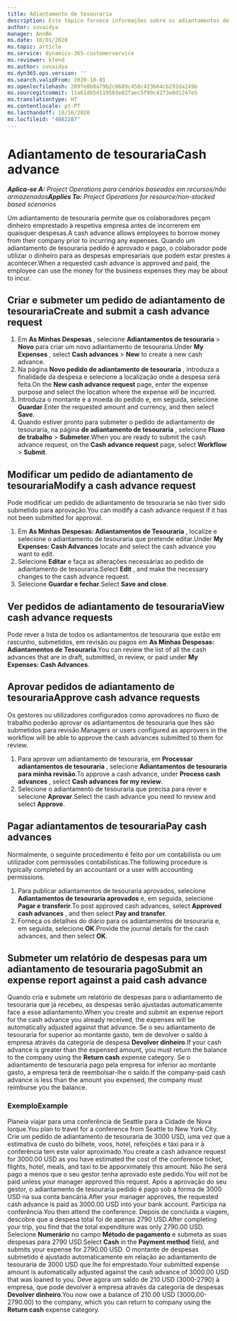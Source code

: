 ```yaml
---
title: Adiantamento de tesouraria
description: Este tópico fornece informações sobre os adiantamentos de tesouraria.
author: suvaidya
manager: AnnBe
ms.date: 10/01/2020
ms.topic: article
ms.service: dynamics-365-customerservice
ms.reviewer: kfend
ms.author: suvaidya
ms.dyn365.ops.version: ''
ms.search.validFrom: 2020-10-01
ms.openlocfilehash: 209fe0b8a79b2c0689c458c423664cb292da249b
ms.sourcegitcommit: 11a61db54119503e82faec5f99c4273e8d1247e5
ms.translationtype: HT
ms.contentlocale: pt-PT
ms.lasthandoff: 10/16/2020
ms.locfileid: "4082287"
---
```

# <a name="cash-advance"></a><span data-ttu-id="42f77-103">Adiantamento de tesouraria</span><span class="sxs-lookup"><span data-stu-id="42f77-103">Cash advance</span></span>

<span data-ttu-id="42f77-104">_**Aplica-se A:** Project Operations para cenários baseados em recursos/não armazenados_</span><span class="sxs-lookup"><span data-stu-id="42f77-104">_**Applies To:** Project Operations for resource/non-stocked based scenarios_</span></span>

<span data-ttu-id="42f77-105">Um adiantamento de tesouraria permite que os colaboradores peçam dinheiro emprestado à respetiva empresa antes de incorrerem em quaisquer despesas.</span><span class="sxs-lookup"><span data-stu-id="42f77-105">A cash advance allows employees to borrow money from their company prior to incurring any expenses.</span></span> <span data-ttu-id="42f77-106">Quando um adiantamento de tesouraria pedido é aprovado e pago, o colaborador pode utilizar o dinheiro para as despesas empresariais que podem estar prestes a acontecer.</span><span class="sxs-lookup"><span data-stu-id="42f77-106">When a requested cash advance is approved and paid, the employee can use the money for the business expenses they may be about to incur.</span></span> 

## <a name="create-and-submit-a-cash-advance-request"></a><span data-ttu-id="42f77-107">Criar e submeter um pedido de adiantamento de tesouraria</span><span class="sxs-lookup"><span data-stu-id="42f77-107">Create and submit a cash advance request</span></span>

1. <span data-ttu-id="42f77-108">Em **As Minhas Despesas** , selecione **Adiantamentos de tesouraria** > **Novo** para criar um novo adiantamento de tesouraria.</span><span class="sxs-lookup"><span data-stu-id="42f77-108">Under **My Expenses** , select **Cash advances** > **New** to create a new cash advance.</span></span> 
2. <span data-ttu-id="42f77-109">Na página **Novo pedido de adiantamento de tesouraria** , introduza a finalidade da despesa e selecione a localização onde a despesa será feita.</span><span class="sxs-lookup"><span data-stu-id="42f77-109">On the **New cash advance request** page, enter the expense purpose and select the location where the expense will be incurred.</span></span>
3. <span data-ttu-id="42f77-110">Introduza o montante e a moeda do pedido e, em seguida, selecione **Guardar**.</span><span class="sxs-lookup"><span data-stu-id="42f77-110">Enter the requested amount and currency, and then select **Save**.</span></span> 
4. <span data-ttu-id="42f77-111">Quando estiver pronto para submeter o pedido de adiantamento de tesouraria, na página **de adiantamento de tesouraria** , selecione **Fluxo de trabalho** > **Submeter**.</span><span class="sxs-lookup"><span data-stu-id="42f77-111">When you are ready to submit the cash advance request, on the **Cash advance request** page, select **Workflow** > **Submit**.</span></span>

## <a name="modify-a-cash-advance-request"></a><span data-ttu-id="42f77-112">Modificar um pedido de adiantamento de tesouraria</span><span class="sxs-lookup"><span data-stu-id="42f77-112">Modify a cash advance request</span></span>

<span data-ttu-id="42f77-113">Pode modificar um pedido de adiantamento de tesouraria se não tiver sido submetido para aprovação.</span><span class="sxs-lookup"><span data-stu-id="42f77-113">You can modify a cash advance request if it has not been submitted for approval.</span></span>

1. <span data-ttu-id="42f77-114">Em **As Minhas Despesas: Adiantamentos de Tesouraria** , localize e selecione o adiantamento de tesouraria que pretende editar.</span><span class="sxs-lookup"><span data-stu-id="42f77-114">Under **My Expenses: Cash Advances** locate and select the cash advance you want to edit.</span></span>
2. <span data-ttu-id="42f77-115">Selecione **Editar** e faça as alterações necessárias ao pedido de adiantamento de tesouraria.</span><span class="sxs-lookup"><span data-stu-id="42f77-115">Select **Edit** , and make the necessary changes to the cash advance request.</span></span> 
3. <span data-ttu-id="42f77-116">Selecione **Guardar e fechar**.</span><span class="sxs-lookup"><span data-stu-id="42f77-116">Select **Save and close**.</span></span>


## <a name="view-cash-advance-requests"></a><span data-ttu-id="42f77-117">Ver pedidos de adiantamento de tesouraria</span><span class="sxs-lookup"><span data-stu-id="42f77-117">View cash advance requests</span></span>
<span data-ttu-id="42f77-118">Pode rever a lista de todos os adiantamentos de tesouraria que estão em rascunho, submetidos, em revisão ou pagos em **As Minhas Despesas: Adiantamentos de Tesouraria**.</span><span class="sxs-lookup"><span data-stu-id="42f77-118">You can review the list of all the cash advances that are in draft, submitted, in review, or paid under **My Expenses: Cash Advances**.</span></span> 

## <a name="approve-cash-advance-requests"></a><span data-ttu-id="42f77-119">Aprovar pedidos de adiantamento de tesouraria</span><span class="sxs-lookup"><span data-stu-id="42f77-119">Approve cash advance requests</span></span>

<span data-ttu-id="42f77-120">Os gestores ou utilizadores configurados como aprovadores no fluxo de trabalho poderão aprovar os adiantamentos de tesouraria que lhes são submetidos para revisão.</span><span class="sxs-lookup"><span data-stu-id="42f77-120">Managers or users configured as approvers in the workflow will be able to approve the cash advances submitted to them for review.</span></span> 

1. <span data-ttu-id="42f77-121">Para aprovar um adiantamento de tesouraria, em **Processar adiantamentos de tesouraria** , selecione **Adiantamentos de tesouraria para minha revisão**.</span><span class="sxs-lookup"><span data-stu-id="42f77-121">To approve a cash advance, under **Process cash advances** , select **Cash advances for my review**.</span></span>
2. <span data-ttu-id="42f77-122">Selecione o adiantamento de tesouraria que precisa para rever e selecione **Aprovar**.</span><span class="sxs-lookup"><span data-stu-id="42f77-122">Select the cash advance you need to review and select **Approve**.</span></span>  

## <a name="pay-cash-advances"></a><span data-ttu-id="42f77-123">Pagar adiantamentos de tesouraria</span><span class="sxs-lookup"><span data-stu-id="42f77-123">Pay cash advances</span></span> 
<span data-ttu-id="42f77-124">Normalmente, o seguinte procedimento é feito por um contabilista ou um utilizador com permissões contabilísticas.</span><span class="sxs-lookup"><span data-stu-id="42f77-124">The following procedure is typically completed by an accountant or a user with accounting permissions.</span></span>

1. <span data-ttu-id="42f77-125">Para publicar adiantamentos de tesouraria aprovados, selecione **Adiantamentos de tesouraria aprovados** e, em seguida, selecione **Pagar e transferir**.</span><span class="sxs-lookup"><span data-stu-id="42f77-125">To post approved cash advances, select **Approved cash advances** , and then select **Pay and transfer**.</span></span>  
2. <span data-ttu-id="42f77-126">Forneça os detalhes do diário para os adiantamentos de tesouraria e, em seguida, selecione **OK**.</span><span class="sxs-lookup"><span data-stu-id="42f77-126">Provide the journal details for the cash advances, and then select **OK**.</span></span> 

## <a name="submit-an-expense-report-against-a-paid-cash-advance"></a><span data-ttu-id="42f77-127">Submeter um relatório de despesas para um adiantamento de tesouraria pago</span><span class="sxs-lookup"><span data-stu-id="42f77-127">Submit an expense report against a paid cash advance</span></span> 

<span data-ttu-id="42f77-128">Quando cria e submete um relatório de despesas para o adiantamento de tesouraria que já recebeu, as despesas serão ajustadas automaticamente face a esse adiantamento.</span><span class="sxs-lookup"><span data-stu-id="42f77-128">When you create and submit an expense report for the cash advance you already received, the expenses will be automatically adjusted against that advance.</span></span> <span data-ttu-id="42f77-129">Se o seu adiantamento de tesouraria for superior ao montante gasto, tem de devolver o saldo à empresa através da categoria de despesa **Devolver dinheiro**.</span><span class="sxs-lookup"><span data-stu-id="42f77-129">If your cash advance is greater than the expensed amount, you must return the balance to the company using the **Return cash** expense category.</span></span> <span data-ttu-id="42f77-130">Se o adiantamento de tesouraria pago pela empresa for inferior ao montante gasto, a empresa terá de reembolsar-lhe o saldo.</span><span class="sxs-lookup"><span data-stu-id="42f77-130">If the company-paid cash advance is less than the amount you expensed, the company must reimburse you the balance.</span></span> 

### <a name="example"></a><span data-ttu-id="42f77-131">Exemplo</span><span class="sxs-lookup"><span data-stu-id="42f77-131">Example</span></span>
<span data-ttu-id="42f77-132">Planeia viajar para uma conferência de Seattle para a Cidade de Nova Iorque.</span><span class="sxs-lookup"><span data-stu-id="42f77-132">You plan to travel for a conference from Seattle to New York City.</span></span> <span data-ttu-id="42f77-133">Crie um pedido de adiantamento de tesouraria de 3000 USD, uma vez que a estimativa de custo do bilhete, voos, hotel, refeições e táxi para ir à conferência tem este valor aproximado.</span><span class="sxs-lookup"><span data-stu-id="42f77-133">You create a cash advance request for 3000.00 USD as you have estimated the cost of the conference ticket, flights, hotel, meals, and taxi to be apporximately this amount.</span></span> <span data-ttu-id="42f77-134">Não lhe será pago a menos que o seu gestor tenha aprovado este pedido.</span><span class="sxs-lookup"><span data-stu-id="42f77-134">You will not be paid unless your manager approved this request.</span></span> <span data-ttu-id="42f77-135">Após a aprovação do seu gestor, o adiantamento de tesouraria pedido é pago sob a forma de 3000 USD na sua conta bancária.</span><span class="sxs-lookup"><span data-stu-id="42f77-135">After your manager approves, the requested cash advance is paid as 3000.00 USD into your bank account.</span></span> <span data-ttu-id="42f77-136">Participa na conferência.</span><span class="sxs-lookup"><span data-stu-id="42f77-136">You then attend the conference.</span></span> <span data-ttu-id="42f77-137">Depois de concluída a viagem, descobre que a despesa total foi de apenas 2790 USD.</span><span class="sxs-lookup"><span data-stu-id="42f77-137">After completing your trip, you find that the total expenditure was only 2790.00 USD.</span></span> <span data-ttu-id="42f77-138">Selecione **Numerário** no campo **Método de pagamento** e submeta as suas despesas para 2790 USD.</span><span class="sxs-lookup"><span data-stu-id="42f77-138">Select **Cash** in the **Payment method** field, and submits your expense for 2790.00 USD.</span></span> <span data-ttu-id="42f77-139">O montante de despesas submetido é ajustado automaticamente em relação ao adiantamento de tesouraria de 3000 USD que lhe foi emprestado.</span><span class="sxs-lookup"><span data-stu-id="42f77-139">Your submitted expense amount is automatically adjusted against the cash advance of 3000.00 USD that was loaned to you.</span></span> <span data-ttu-id="42f77-140">Deve agora um saldo de 210 USD (3000-2790) à empresa, que pode devolver à empresa através da categoria de despesas **Devolver dinheiro**.</span><span class="sxs-lookup"><span data-stu-id="42f77-140">You now owe a balance of 210.00 USD (3000.00-2790.00) to the company, which you can return to company using the **Return cash** expense category.</span></span> 

